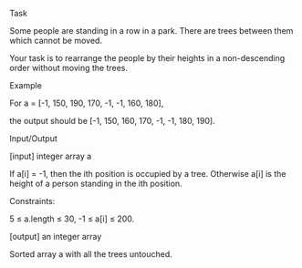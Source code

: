 Task

Some people are standing in a row in a park. There are trees between
them which cannot be moved.

Your task is to rearrange the people by their heights in a
non-descending order without moving the trees.

Example

For
a = [-1, 150, 190, 170, -1, -1, 160, 180],

the output should be
[-1, 150, 160, 170, -1, -1, 180, 190].

Input/Output

[input] integer array a

If a[i] = -1, then the ith position is occupied by a tree.
Otherwise a[i] is the height of a person standing in the ith position.

Constraints:

5 ≤ a.length ≤ 30,
-1 ≤ a[i] ≤ 200.

[output] an integer array

Sorted array a with all the trees untouched.
